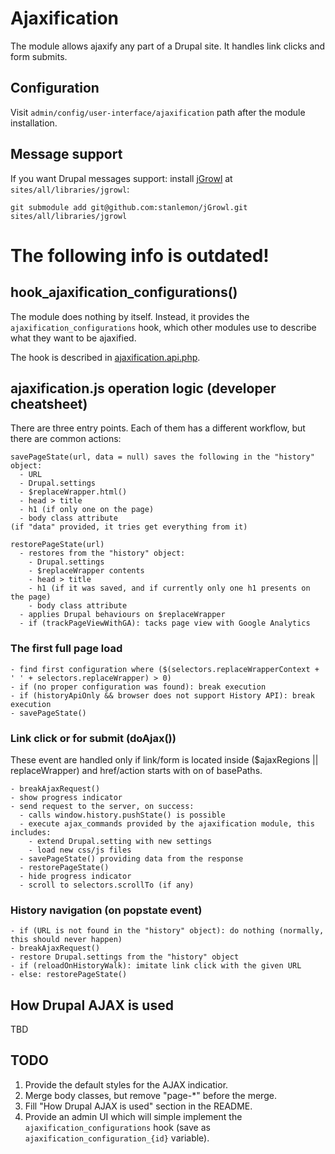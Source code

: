 # Ajaxification

The module allows ajaxify any part of a Drupal site. It handles link clicks and
form submits.

## Configuration

Visit `admin/config/user-interface/ajaxification` path after the module installation.

## Message support
If you want Drupal messages support: install 
[jGrowl](https://github.com/stanlemon/jGrowl) at
`sites/all/libraries/jgrowl`:

    git submodule add git@github.com:stanlemon/jGrowl.git sites/all/libraries/jgrowl
    
# The following info is outdated!

## hook_ajaxification_configurations()

The module does nothing by itself. Instead, it provides the
`ajaxification_configurations` hook, which other modules use to describe what
they want to be ajaxified.

The hook is described in [ajaxification.api.php](./ajaxification.api.php).

## ajaxification.js operation logic (developer cheatsheet)

There are three entry points. Each of them has a different workflow, but there
are common actions:

    savePageState(url, data = null) saves the following in the "history" object:
      - URL
      - Drupal.settings
      - $replaceWrapper.html()
      - head > title
      - h1 (if only one on the page)
      - body class attribute
    (if "data" provided, it tries get everything from it)

    restorePageState(url)
      - restores from the "history" object:
        - Drupal.settings
        - $replaceWrapper contents
        - head > title
        - h1 (if it was saved, and if currently only one h1 presents on the page)
        - body class attribute
      - applies Drupal behaviours on $replaceWrapper
      - if (trackPageViewWithGA): tacks page view with Google Analytics

### The first full page load

    - find first configuration where ($(selectors.replaceWrapperContext + ' ' + selectors.replaceWrapper) > 0)
    - if (no proper configuration was found): break execution
    - if (historyApiOnly && browser does not support History API): break execution
    - savePageState()

### Link click or for submit (doAjax())

These event are handled only if link/form is located inside ($ajaxRegions ||
replaceWrapper) and href/action starts with on of basePaths.

    - breakAjaxRequest()
    - show progress indicator
    - send request to the server, on success:
      - calls window.history.pushState() is possible
      - execute ajax_commands provided by the ajaxification module, this includes:
        - extend Drupal.setting with new settings
        - load new css/js files
      - savePageState() providing data from the response
      - restorePageState()
      - hide progress indicator
      - scroll to selectors.scrollTo (if any)

### History navigation (on popstate event)

    - if (URL is not found in the "history" object): do nothing (normally, this should never happen)
    - breakAjaxRequest()
    - restore Drupal.settings from the "history" object
    - if (reloadOnHistoryWalk): imitate link click with the given URL
    - else: restorePageState()

## How Drupal AJAX is used

TBD

## TODO

1. Provide the default styles for the AJAX indicatior.
1. Merge body classes, but remove "page-*" before the merge.
1. Fill "How Drupal AJAX is used" section in the README.
1. Provide an admin UI which will simple implement the
`ajaxification_configurations` hook (save as `ajaxification_configuration_{id}` variable).
